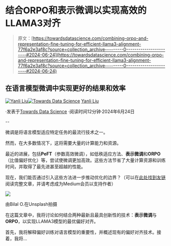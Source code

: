 # 结合ORPO和表示微调以实现高效的LLAMA3对齐

> 原文：[https://towardsdatascience.com/combining-orpo-and-representation-fine-tuning-for-efficient-llama3-alignment-77f6a2e3af8c?source=collection_archive---------0-----------------------#2024-06-24](https://towardsdatascience.com/combining-orpo-and-representation-fine-tuning-for-efficient-llama3-alignment-77f6a2e3af8c?source=collection_archive---------0-----------------------#2024-06-24)

## 在语言模型微调中实现更好的结果和效率

[](https://medium.com/@yanli.liu?source=post_page---byline--77f6a2e3af8c--------------------------------)[![Yanli Liu](../Images/31342655ab635eb38e3ce501235f1b89.png)](https://medium.com/@yanli.liu?source=post_page---byline--77f6a2e3af8c--------------------------------)[](https://towardsdatascience.com/?source=post_page---byline--77f6a2e3af8c--------------------------------)[![Towards Data Science](../Images/a6ff2676ffcc0c7aad8aaf1d79379785.png)](https://towardsdatascience.com/?source=post_page---byline--77f6a2e3af8c--------------------------------) [Yanli Liu](https://medium.com/@yanli.liu?source=post_page---byline--77f6a2e3af8c--------------------------------)

·发表于[Towards Data Science](https://towardsdatascience.com/?source=post_page---byline--77f6a2e3af8c--------------------------------) ·阅读时间12分钟·2024年6月24日

--

微调是将语言模型适应特定任务的最流行技术之一。

然而，在大多数情况下，这将需要大量的计算能力和资源。

最近的进展，包括**PeFT**（参数高效微调），如低秩适应方法、**表示微调**和**ORPO**（比值偏好优化）等，尝试使微调更加高效。这些方法节省了大量计算资源和训练时间，并取得了最先进甚至超越的性能。

现在，我们能否通过引入这些方法进一步推动优化的边界？（可以在[此处找到友链](/combining-orpo-and-representation-fine-tuning-for-efficient-llama3-alignment-77f6a2e3af8c?sk=b2ca3b4c36326ee429d353fa0bf90cad)阅读完整文章，并请考虑成为Medium会员以支持作者）

![](../Images/0c8a6edb31b1c10256f49c7430e99be4.png)

由Bilal O.在Unsplash拍摄

在这篇文章中，我将讨论如何结合两种最新且最具创新性的技术：**表示微调**与**ORPO**，以实现LLAMA3模型的最优偏好对齐。

首先，我将解释偏好训练对语言模型的重要性，并概述现有的偏好对齐技术。接着，我将…
